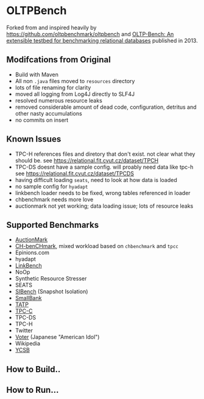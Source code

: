 # OLTPBench

Forked from and inspired heavily by https://github.com/oltpbenchmark/oltpbench and [OLTP-Bench: An extensible testbed for benchmarking relational databases](http://www.cs.cmu.edu/~pavlo/static/papers/oltpbench.pdf) published in 2013.


## Modifcations from Original
* Build with Maven
* All non `.java` files moved to `resources` directory
* lots of file renaming for clarity
* moved all logging from Log4J directly to SLF4J
* resolved numerous resource leaks
* removed considerable amount of dead code, configuration, detritus and other nasty accumulations
* no commits on insert


## Known Issues

* TPC-H references files and diretory that don't exist.  not clear what they should be.  see https://relational.fit.cvut.cz/dataset/TPCH
* TPC-DS doesnt have a sample config.  will proably need data like tpc-h  see https://relational.fit.cvut.cz/dataset/TPCDS
* having difficult loading `seats`, need to look at how data is loaded
* no sample config for `hyadapt`
* linkbench loader needs to be fixed, wrong tables referenced in loader
* chbenchmark needs more love
* auctionmark not yet working; data loading issue; lots of resource leaks

## Supported Benchmarks

* [AuctionMark](http://hstore.cs.brown.edu/projects/auctionmark/)
* [CH-benCHmark](http://www-db.in.tum.de/research/projects/CHbenCHmark/?lang=en), mixed workload based on `chbenchmark` and `tpcc`
* Epinions.com
* hyadapt
* [LinkBench](http://people.cs.uchicago.edu/~tga/pubs/sigmod-linkbench-2013.pdf)
* NoOp
* Synthetic Resource Stresser 
* SEATS
* [SIBench](http://sydney.edu.au/engineering/it/~fekete/teaching/serializableSI-Fekete.pdf) (Snapshot Isolation)
* [SmallBank](http://ses.library.usyd.edu.au/bitstream/2123/5353/1/michael-cahill-2009-thesis.pdf)
* [TATP](http://tatpbenchmark.sourceforge.net/)
* [TPC-C](http://www.tpc.org/tpcc/)
* TPC-DS
* TPC-H
* Twitter
* [Voter](https://github.com/VoltDB/voltdb/tree/master/examples/voter) (Japanese "American Idol")
* Wikipedia
* [YCSB](https://github.com/brianfrankcooper/YCSB)

## How to Build..

## How to Run...


